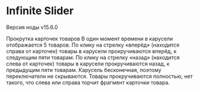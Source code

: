 # Infinite Slider

Версия ноды v15.6.0

Прокрутка карточек товаров
    В один момент времени в карусели отображается 5 товаров.
    По клику на стрелку «вперёд» (находится справа от карточек) товары в карусели прокручиваются вперёд, к следующим пяти товарам.
    По клику на стрелку «назад» (находится слева от карточек) товары в карусели прокручиваются назад, к предыдущим пяти товарам.
    Карусель бесконечная, поэтому переключатели не скрываются.
    Товары прокручиваются полностью, нет такого, что слева или справа торчит фрагмент карточки товара.
